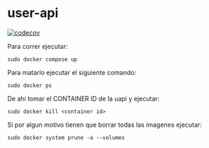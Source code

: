 # user-api

[![codecov](https://codecov.io/gh/StreamClub/user-api/graph/badge.svg?token=VSM0K25UPK)](https://codecov.io/gh/StreamClub/user-api)

Para correr ejecutar:

```
sudo docker compose up
```

Para matarlo ejecutar el siguiente comando:

```
sudo docker ps
```

De ahi tomar el CONTAINER ID de la uapi y ejecutar:

```
sudo docker kill <container id>
```

Si por algun motivo tienen que borrar todas las imagenes ejecutar:

```
sudo docker system prune -a --volumes
```

